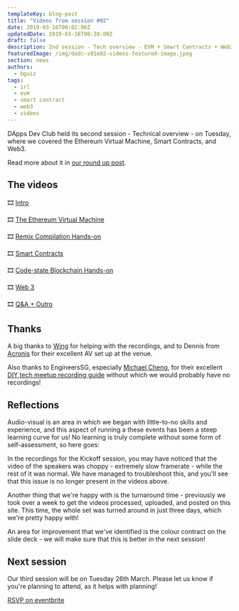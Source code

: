 ```yaml
---
templateKey: blog-post
title: "Videos from session #02"
date: 2019-03-16T00:02:00Z
updatedDate: 2019-03-16T00:38:00Z
draft: false
description: 2nd session - Tech overview - EVM + Smart Contracts + Web3 - Videos
featuredImage: /img/dadc-s01e02-videos-featured-image.jpeg
section: news
authors:
  - bguiz
tags:
  - irl
  - evm
  - smart contract
  - web3
  - videos
---
```


DApps Dev Club held its second session - Technical overview - on Tuesday,
where we covered the Ethereum Virtual Machine, Smart Contracts, and Web3.

Read more about it in
[our round up post](https://dappsdev.org/blog/2019-03-14-dapps-dev-club-2nd-session-roundup/).

<!-- excerpt -->

## The videos

🎞 [Intro](https://www.youtube.com/watch?v=c1gON_McTSk)

🎞 [The Ethereum Virtual Machine](https://www.youtube.com/watch?v=-8wVQEYdn8w)

🎞 [Remix Compilation Hands-on](https://www.youtube.com/watch?v=vXxcpeH5_1I)

🎞 [Smart Contracts](https://www.youtube.com/watch?v=IePpxZ6vYYw)

🎞 [Code-state Blockchain Hands-on](https://www.youtube.com/watch?v=y3S4xXYjMMs)

🎞 [Web 3](https://www.youtube.com/watch?v=MSDypiZRKWs)

🎞 [Q&amp;A + Outro](https://www.youtube.com/watch?v=wKnyKyWXhu0)

## Thanks

A big thanks to [Wing](https://www.thegeekwing.com/) for helping with the recordings,
and to Dennis from
[Acronis](https://www.acronis.com/)
for their excellent AV set up at the venue.

Also thanks to EngineersSG, especially
[Michael Cheng](http://coderkungfu.com),
for their excellent
[DIY tech meetup recording guide](https://github.com/engineersftw/gitwiki)
without which we would probably have no recordings!

## Reflections

Audio-visual is an area in which we began with little-to-no skills and experience,
and this aspect of running a these events has been a steep learning curve for us!
No learning is truly complete without some form of self-assessment, so here goes:

In the recordings for the Kickoff session, you may have noticed that the video
of the speakers was choppy - extremely slow framerate - while the rest of it was normal.
We have managed to troubleshoot this, and you'll see that this issue is no longer
present in the videos above.

Another thing that we're happy with is the turnaround time - previously we took
over a week to get the videos processed, uploaded, and posted on this site.
This time, the whole set was turned around in just three days, which we're
pretty happy with!

An area for improvement that we've identified is the colour contract on the
slide deck - we will make sure that this is better in the next session!

## Next session

Our third session will be on Tuesday 26th March. Please let us know if you're 
planning to attend, as it helps with planning!

[RSVP on eventbrite](https://dappsdev-s01e03.eventbrite.com/)
